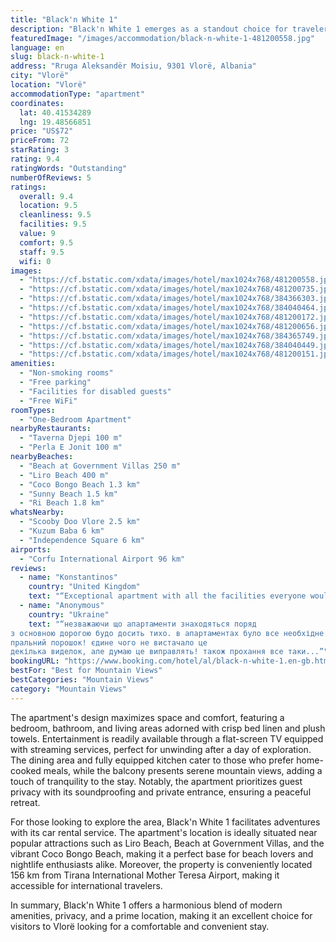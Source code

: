 ```yaml
---
title: "Black'n White 1"
description: "Black'n White 1 emerges as a standout choice for travelers seeking a blend of comfort and convenience in Vlorë."
featuredImage: "/images/accommodation/black-n-white-1-481200558.jpg"
language: en
slug: black-n-white-1
address: "Rruga Aleksandër Moisiu, 9301 Vlorë, Albania"
city: "Vlorë"
location: "Vlorë"
accommodationType: "apartment"
coordinates:
  lat: 40.41534289
  lng: 19.48566851
price: "US$72"
priceFrom: 72
starRating: 3
rating: 9.4
ratingWords: "Outstanding"
numberOfReviews: 5
ratings:
  overall: 9.4
  location: 9.5
  cleanliness: 9.5
  facilities: 9.5
  value: 9
  comfort: 9.5
  staff: 9.5
  wifi: 0
images:
  - "https://cf.bstatic.com/xdata/images/hotel/max1024x768/481200558.jpg?k=486518993f9d0f695b6729f6efbe8cc64bb76efd2df9e6d410fd73c09666f873&o=&hp=1"
  - "https://cf.bstatic.com/xdata/images/hotel/max1024x768/481200735.jpg?k=7b0ce639032e1b0949675b8846cdf14541de7a2a3220c7b88b7c6527314de2f2&o=&hp=1"
  - "https://cf.bstatic.com/xdata/images/hotel/max1024x768/384366303.jpg?k=aec7e6639df050fddc787367eae5d15ad91a563a1544feab8280cd661a4fd757&o=&hp=1"
  - "https://cf.bstatic.com/xdata/images/hotel/max1024x768/384040464.jpg?k=2cded74d4d182b1bc5b869651c3f1c4492e04bd919e2cb9f9ba579f556c3eb3f&o=&hp=1"
  - "https://cf.bstatic.com/xdata/images/hotel/max1024x768/481200172.jpg?k=b74b368ae2fce6e394599792ab7196f9890461303dde6dd384c4bcb795e12688&o=&hp=1"
  - "https://cf.bstatic.com/xdata/images/hotel/max1024x768/481200656.jpg?k=879ea00d586423b17adb696f7b641d05b88650a193c6b753343b4d4e3c2d5b81&o=&hp=1"
  - "https://cf.bstatic.com/xdata/images/hotel/max1024x768/384365749.jpg?k=c0023383d80561f86207777794f38e5ac64aded779fe377ecd91db321fea61e8&o=&hp=1"
  - "https://cf.bstatic.com/xdata/images/hotel/max1024x768/384040449.jpg?k=98209c1c456c87567a49b9375d874c3ae922c5a054dab7406121c9107c494e34&o=&hp=1"
  - "https://cf.bstatic.com/xdata/images/hotel/max1024x768/481200151.jpg?k=16405fd8597ebc4e7974a88cbf88a0e47d9fdbc3b6f7634089d25319f537a7ef&o=&hp=1"
amenities:
  - "Non-smoking rooms"
  - "Free parking"
  - "Facilities for disabled guests"
  - "Free WiFi"
roomTypes:
  - "One-Bedroom Apartment"
nearbyRestaurants:
  - "Taverna Djepi 100 m"
  - "Perla E Jonit 100 m"
nearbyBeaches:
  - "Beach at Government Villas 250 m"
  - "Liro Beach 400 m"
  - "Coco Bongo Beach 1.3 km"
  - "Sunny Beach 1.5 km"
  - "Ri Beach 1.8 km"
whatsNearby:
  - "Scooby Doo Vlore 2.5 km"
  - "Kuzum Baba 6 km"
  - "Independence Square 6 km"
airports:
  - "Corfu International Airport 96 km"
reviews:
  - name: "Konstantinos"
    country: "United Kingdom"
    text: "“Exceptional apartment with all the facilities everyone would wish to have. Owners were helpful, friendly, and accommodating.”"
  - name: "Anonymous"
    country: "Ukraine"
    text: "“незважаючи що апартаменти знаходяться поряд
з основною дорогою будо досить тихо. в апартаментах було все необхідне! навіть
пральний порошок! єдине чого не вистачало це
декілька виделок, але думаю це виправлять! також прохання все таки...”"
bookingURL: "https://www.booking.com/hotel/al/black-n-white-1.en-gb.html?aid=8035640"
bestFor: "Best for Mountain Views"
bestCategories: "Mountain Views"
category: "Mountain Views"
---
```


The apartment's design maximizes space and comfort, featuring a bedroom, bathroom, and living areas adorned with crisp bed linen and plush towels. Entertainment is readily available through a flat-screen TV equipped with streaming services, perfect for unwinding after a day of exploration. The dining area and fully equipped kitchen cater to those who prefer home-cooked meals, while the balcony presents serene mountain views, adding a touch of tranquility to the stay. Notably, the apartment prioritizes guest privacy with its soundproofing and private entrance, ensuring a peaceful retreat.

For those looking to explore the area, Black'n White 1 facilitates adventures with its car rental service. The apartment's location is ideally situated near popular attractions such as Liro Beach, Beach at Government Villas, and the vibrant Coco Bongo Beach, making it a perfect base for beach lovers and nightlife enthusiasts alike. Moreover, the property is conveniently located 156 km from Tirana International Mother Teresa Airport, making it accessible for international travelers.

In summary, Black'n White 1 offers a harmonious blend of modern amenities, privacy, and a prime location, making it an excellent choice for visitors to Vlorë looking for a comfortable and convenient stay.